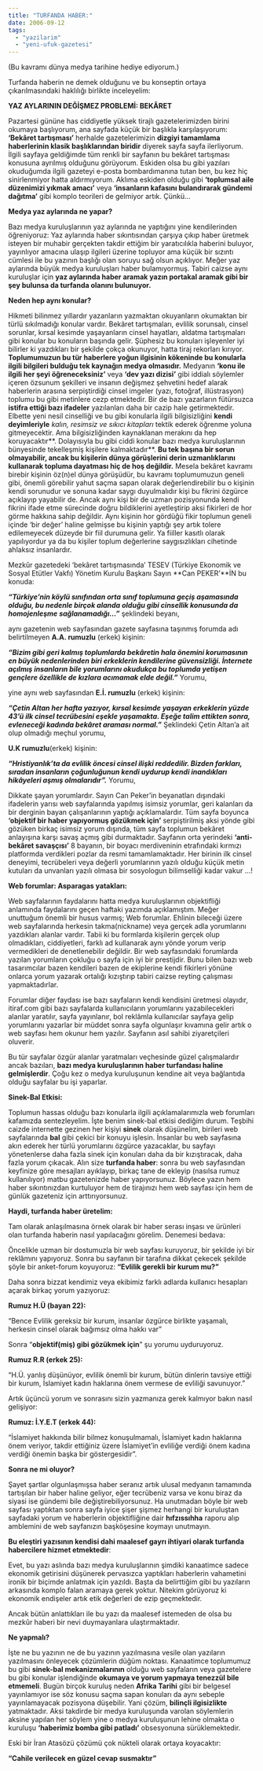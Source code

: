 ```yaml
---
title: "TURFANDA HABER:"
date: 2006-09-12
tags: 
  - "yazilarim"
  - "yeni-ufuk-gazetesi"
---
```


(Bu kavramı dünya medya tarihine hediye ediyorum.)

Turfanda haberin ne demek olduğunu ve bu konseptin ortaya çıkarılmasındaki haklılığı birlikte inceleyelim:

**YAZ AYLARININ DEĞİŞMEZ PROBLEMİ: BEKÂRET**

Pazartesi gününe has ciddiyetle yüksek tirajlı gazetelerimizden birini okumaya başlıyorum, ana sayfada küçük bir başlıkla karşılaşıyorum: **‘Bekâret tartışması’** herhalde gazetelerimizin **dizgiyi tamamlama haberlerinin klasik başlıklarından biridir** diyerek sayfa sayfa ilerliyorum. İlgili sayfaya geldiğimde tüm renkli bir sayfanın bu bekâret tartışması konusuna ayrılmış olduğunu görüyorum. Eskiden olsa bu gibi yazıları okuduğumda ilgili gazeteyi e-posta bombardımanına tutan ben, bu kez hiç sinirlenmiyor hatta aldırmıyorum. Aklıma eskiden olduğu gibi **‘toplumsal aile düzenimizi yıkmak amacı’** veya **‘insanların kafasını bulandırarak gündemi dağıtma’** gibi komplo teorileri de gelmiyor artık. Çünkü…

**Medya yaz aylarında ne yapar?**

Bazı medya kuruluşlarının yaz aylarında ne yaptığını yine kendilerinden öğreniyoruz: Yaz aylarında haber sıkıntısından çarşıya çıkıp haber üretmek isteyen bir muhabir gerçekten takdir ettiğim bir yaratıcılıkla haberini buluyor, yayınlıyor amacına ulaşıp ilgileri üzerine topluyor ama küçük bir sızıntı cümlesi ile bu yazının başlığı olan soruyu sağ olsun açıklıyor. Meğer yaz aylarında büyük medya kuruluşları haber bulamıyormuş. Tabiri caizse aynı kuruluşlar için **yaz aylarında haber aramak yazın portakal aramak gibi bir şey bulunsa da turfanda olanını bulunuyor.**

**Neden hep aynı konular?**

Hikmeti bilinmez yıllardır yazanların yazmaktan okuyanların okumaktan bir türlü sıkılmadığı konular vardır. Bekâret tartışmaları, evlilik sorunsalı, cinsel sorunlar, kırsal kesimde yaşayanların cinsel hayatları, aldatma tartışmaları gibi konular bu konuların başında gelir. Şüphesiz bu konuları işleyenler iyi bilirler ki yazdıkları bir şekilde çokça okunuyor, hatta tiraj rekorları kırıyor. **Toplumumuzun bu tür haberlere yoğun ilgisinin kökeninde bu konularla ilgili bilgileri bulduğu tek kaynağın medya olmasıdır.** Medyanın **‘konu ile ilgili her şeyi öğreneceksiniz’** veya **‘dev yazı dizisi’** gibi iddialı söylemler içeren özsunum şekilleri ve insanın değişmez şehvetini hedef alarak haberlerin arasına serpiştirdiği cinsel imgeler (yazı, fotoğraf, illüstrasyon) toplumu bu gibi metinlere cezp etmektedir. Bir de bazı yazarların fütürsuzca **istifra ettiği bazı ifadeler** yazılanları daha bir cazip hale getirmektedir. Elbette yeni nesil cinselliği ve bu gibi konularla ilgili bilgisizliğini **kendi deyimleriyle** _kalın, resimsiz ve sıkıcı kitapları_ tektik ederek öğrenme yoluna gitmeyecektir. Ama bilgisizliğinden kaynaklanan merakını da hep koruyacaktır**. Dolayısıyla bu gibi ciddi konular bazı medya kuruluşlarının bünyesinde tekelleşmiş kişilere kalmaktadır**. **Bu tek başına bir sorun olmayabilir, ancak bu kişilerin dünya görüşlerini derin uzmanlıklarını kullanarak topluma dayatması hiç de hoş değildir.** Mesela bekâret kavramı birebir kişinin öz(n)el dünya görüşüdür, bu kavramı toplumumuzun geneli gibi, önemli görebilir yahut saçma sapan olarak değerlendirebilir bu o kişinin kendi sorunudur ve sonuna kadar saygı duyulmalıdır kişi bu fikrini özgürce açıklayıp yayabilir de. Ancak aynı kişi bir de uzman pozisyonunda kendi fikrini ifade etme sürecinde doğru bildiklerini ayetleştirip aksi fikirleri de hor görme hakkına sahip değildir. Aynı kişinin hor gördüğü fikir toplumun geneli içinde ‘bir değer’ haline gelmişse bu kişinin yaptığı şey artık tolere edilemeyecek düzeyde bir fiil durumuna gelir. Ya fiiller kasıtlı olarak yapılıyordur ya da bu kişiler toplum değerlerine saygısızlıkları cihetinde ahlaksız insanlardır.

Mezkûr gazetedeki ‘bekâret tartışmasında’ TESEV (Türkiye Ekonomik ve Sosyal Etütler Vakfı) Yönetim Kurulu Başkanı Sayın **Can PEKER’**İN bu konuda:

**_“Türkiye’nin köylü sınıfından orta sınıf toplumuna geçiş aşamasında olduğu, bu nedenle birçok alanda olduğu gibi cinsellik konusunda da homojenleşme sağlanamadığı…”_** şeklindeki beyanı,

aynı gazetenin web sayfasından gazete sayfasına taşınmış forumda adı belirtilmeyen **A.A. rumuzlu** (erkek) kişinin:

**_“Bizim gibi geri kalmış toplumlarda bekâretin hala önemini korumasının en büyük nedenlerinden biri erkeklerin kendilerine güvensizliği. İnternete açılmış insanların bile yorumlarını okudukça bu toplumda yetişen gençlere özellikle de kızlara acımamak elde değil.”_** Yorumu,

yine aynı web sayfasından **E.İ. rumuzlu** (erkek) kişinin:

**_“Çetin Altan her hafta yazıyor, kırsal kesimde yaşayan erkeklerin yüzde 43’ü ilk cinsel tecrübesini eşekle yaşamakta. Eşeğe talim ettikten sonra, evleneceği kadında bekâret araması normal.”_** Şeklindeki Çetin Altan’a ait olup olmadığı meçhul yorumu,

**U.K rumuzlu**(erkek) kişinin:

**_“Hristiyanlık’ta da evlilik öncesi cinsel ilişki reddedilir. Bizden farkları, sıradan insanların çoğunluğunun kendi uydurup kendi inandıkları hikâyeleri aşmış olmalarıdır”._** Yorumu,

Dikkate şayan yorumlardır. Sayın Can Peker’in beyanatları dışındaki ifadelerin yarısı web sayfalarında yapılmış isimsiz yorumlar, geri kalanları da bir derginin bayan çalışanlarının yaptığı açıklamalardır. Tüm sayfa boyunca **‘objektif bir haber yapıyormuş gözükmek için’** serpiştirilmiş aksi yönde gibi gözüken birkaç isimsiz yorum dışında, tüm sayfa toplumun bekâret anlayışına karşı savaş açmış gibi durmaktadır. Sayfanın orta yerindeki **‘anti-bekâret savaşçısı’** 8 bayanın, bir boyacı merdiveninin etrafındaki kırmızı platformda verdikleri pozlar da resmi tamamlamaktadır. Her birinin ilk cinsel deneyimi, tecrübeleri veya değerli yorumlarının yazılı olduğu küçük metin kutuları da unvanları yazılı olmasa bir sosyologun bilimselliği kadar vakur …!

**Web forumlar: Asparagas yatakları:**

Web sayfalarının faydalarını hatta medya kuruluşlarının objektifliği anlamında faydalarını geçen haftaki yazımda açıklamıştım. Meğer unuttuğum önemli bir husus varmış; Web forumlar. Ehlinin bileceği üzere web sayfalarında herkesin takma(nickname) veya gerçek adla yorumlarını yazdıkları alanlar vardır. Tabii ki bu formlarda kişilerin gerçek olup olmadıkları, ciddiyetleri, farklı ad kullanarak aynı yönde yorum verip vermedikleri de denetlenebilir değildir. Bir web sayfasındaki forumlarda yazılan yorumların çokluğu o sayfa için iyi bir prestijdir. Bunu bilen bazı web tasarımcılar bazen kendileri bazen de ekiplerine kendi fikirleri yönüne onlarca yorum yazarak ortalığı kızıştırıp tabiri caizse reyting çalışması yapmaktadırlar.

Forumlar diğer faydası ise bazı sayfaların kendi kendisini üretmesi olayıdır, itiraf.com gibi bazı sayfalarda kullanıcıların yorumlarını yazabilecekleri alanlar yaratılır, sayfa yayınlanır, bol reklâmla kullanıcılar sayfaya gelip yorumlarını yazarlar bir müddet sonra sayfa olgunlaşır kıvamına gelir artık o web sayfası hem okunur hem yazılır. Sayfanın asıl sahibi ziyaretçileri oluverir.

Bu tür sayfalar özgür alanlar yaratmaları veçhesinde güzel çalışmalardır ancak bazıları, **bazı medya kuruluşlarının haber turfandası haline gelmişlerdir**. Çoğu kez o medya kuruluşunun kendine ait veya bağlantıda olduğu sayfalar bu işi yaparlar.

**Sinek-Bal Etkisi:**

Toplumun hassas olduğu bazı konularla ilgili açıklamalarımızla web forumları kafamızda sentezleyelim. İşte benim sinek-bal etkisi dediğim durum. Teşbihi caizde internette gezinen her kişiyi **sinek** olarak düşünelim, birileri web sayfalarında **bal** gibi çekici bir konuyu işlesin. İnsanlar bu web sayfasına akın ederek her türlü yorumlarını özgürce yazacaklar, bu sayfayı yönetenlerse daha fazla sinek için konuları daha da bir kızıştıracak, daha fazla yorum çıkacak. Alın size **turfanda haber**: sonra bu web sayfasından keyfinize göre mesajları ayıklayıp, birkaç tane de ekleyip (nasılsa rumuz kullanılıyor) matbu gazetenizde haber yapıyorsunuz. Böylece yazın hem haber sıkıntınızdan kurtuluyor hem de tirajınızı hem web sayfası için hem de günlük gazeteniz için arttırıyorsunuz.

**Haydi, turfanda haber üretelim:**

Tam olarak anlaşılmasına örnek olarak bir haber serası inşası ve ürünleri olan turfanda haberin nasıl yapılacağını görelim. Denemesi bedava:

Öncelikle uzman bir dostumuzla bir web sayfası kuruyoruz, bir şekilde iyi bir reklâmını yapıyoruz. Sonra bu sayfanın bir tarafına dikkat çekecek şekilde şöyle bir anket-forum koyuyoruz: **“Evlilik gerekli bir kurum mu?”**

Daha sonra bizzat kendimiz veya ekibimiz farklı adlarda kullanıcı hesapları açarak birkaç yorum yazıyoruz:

**Rumuz H.Ü (bayan 22):**

“Bence Evlilik gereksiz bir kurum, insanlar özgürce birlikte yaşamalı, herkesin cinsel olarak bağımsız olma hakkı var”

Sonra “**objektif(miş) gibi gözükmek için**” şu yorumu uyduruyoruz.

**Rumuz R.R (erkek 25):**

“H.Ü. yanlış düşünüyor, evlilik önemli bir kurum, bütün dinlerin tavsiye ettiği bir kurum, İslamiyet kadın haklarına önem vermese de evliliği savunuyor.”

Artık üçüncü yorum ve sonrasını sizin yazmanıza gerek kalmıyor bakın nasıl gelişiyor:

**Rumuz: İ.Y.E.T (erkek 44):**

“İslamiyet hakkında bilir bilmez konuşulmamalı, İslamiyet kadın haklarına önem veriyor, takdir ettiğiniz üzere İslamiyet’in evliliğe verdiği önem kadına verdiği önemin başka bir göstergesidir”.

**Sonra ne mi oluyor?**

Şayet şartlar olgunlaşmışsa haber seranız artık ulusal medyanın tamamında tartışılan bir haber haline geliyor, eğer tecrübeniz varsa ve konu biraz da siyasi ise gündemi bile değiştirebiliyorsunuz. Ha unutmadan böyle bir web sayfası yaptıktan sonra sayfa iyice şişer şişmez herhangi bir kuruluştan sayfadaki yorum ve haberlerin objektifliğine dair **hıfzıssıhha** raporu alıp amblemini de web sayfanızın başköşesine koymayı unutmayın.

**Bu eleştiri yazısının kendisi dahi maalesef gayrı ihtiyari olarak turfanda habercilere hizmet etmektedir**:

Evet, bu yazı aslında bazı medya kuruluşlarının şimdiki kanaatimce sadece ekonomik getirisini düşünerek pervasızca yaptıkları haberlerin vahametini ironik bir biçimde anlatmak için yazıldı. Başta da belirttiğim gibi bu yazıların arkasında komplo falan aramaya gerek yoktur. Nitekim görüyoruz ki ekonomik endişeler artık etik değerleri de ezip geçmektedir.

Ancak bütün anlattıkları ile bu yazı da maalesef istemeden de olsa bu mezkûr haberi bir nevi duymayanlara ulaştırmaktadır.

**Ne yapmalı?**

İşte ne bu yazının ne de bu yazının yazılmasına vesile olan yazıların yazılmasını önleyecek çözümlerin düğüm noktası. Kanaatimce toplumumuz bu gibi **sinek-bal mekanizmalarının** olduğu web sayfaların veya gazetelere bu gibi konular işlendiğinde **okumaya ve yorum yapmaya tenezzül bile etmemeli**. Bugün birçok kuruluş neden **Afrika Tarihi** gibi bir belgesel yayınlamıyor ise söz konusu saçma sapan konuları da aynı sebeple yayınlamayacak pozisyona düşebilir. Yani çözüm, **bilinçli ilgisizlikte** yatmaktadır. Aksi takdirde bir medya kuruluşunda varolan söylemlerin aksine yapılan her söylem yine o medya kuruluşunun lehine olmakta o kuruluşu **‘haberimiz bomba gibi patladı’** obsesyonuna sürüklemektedir.

Eski bir İran Atasözü çözümü çok nükteli olarak ortaya koyacaktır:

**“Cahile verilecek en güzel cevap susmaktır”**
